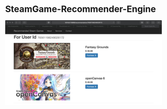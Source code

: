 # SteamGame-Recommender-Engine

![In a single picture](https://github.com/xfsm1912/SteamGame-Recommender-Engine/blob/master/WechatIMG4497.jpeg)

      

